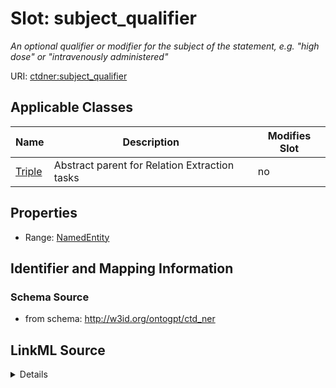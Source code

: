

# Slot: subject_qualifier


_An optional qualifier or modifier for the subject of the statement, e.g. "high dose" or "intravenously administered"_



URI: [ctdner:subject_qualifier](http://w3id.org/ontogpt/ctd_nersubject_qualifier)



<!-- no inheritance hierarchy -->





## Applicable Classes

| Name | Description | Modifies Slot |
| --- | --- | --- |
| [Triple](Triple.md) | Abstract parent for Relation Extraction tasks |  no  |







## Properties

* Range: [NamedEntity](NamedEntity.md)





## Identifier and Mapping Information







### Schema Source


* from schema: http://w3id.org/ontogpt/ctd_ner




## LinkML Source

<details>
```yaml
name: subject_qualifier
description: An optional qualifier or modifier for the subject of the statement, e.g.
  "high dose" or "intravenously administered"
from_schema: http://w3id.org/ontogpt/ctd_ner
rank: 1000
alias: subject_qualifier
owner: Triple
domain_of:
- Triple
range: NamedEntity

```
</details>